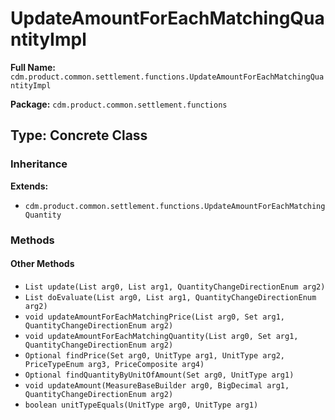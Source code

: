 # UpdateAmountForEachMatchingQuantityImpl

**Full Name:** `cdm.product.common.settlement.functions.UpdateAmountForEachMatchingQuantityImpl`

**Package:** `cdm.product.common.settlement.functions`

## Type: Concrete Class

### Inheritance

**Extends:**
- `cdm.product.common.settlement.functions.UpdateAmountForEachMatchingQuantity`

### Methods

#### Other Methods

- `List update(List arg0, List arg1, QuantityChangeDirectionEnum arg2)`
- `List doEvaluate(List arg0, List arg1, QuantityChangeDirectionEnum arg2)`
- `void updateAmountForEachMatchingPrice(List arg0, Set arg1, QuantityChangeDirectionEnum arg2)`
- `void updateAmountForEachMatchingQuantity(List arg0, Set arg1, QuantityChangeDirectionEnum arg2)`
- `Optional findPrice(Set arg0, UnitType arg1, UnitType arg2, PriceTypeEnum arg3, PriceComposite arg4)`
- `Optional findQuantityByUnitOfAmount(Set arg0, UnitType arg1)`
- `void updateAmount(MeasureBaseBuilder arg0, BigDecimal arg1, QuantityChangeDirectionEnum arg2)`
- `boolean unitTypeEquals(UnitType arg0, UnitType arg1)`

